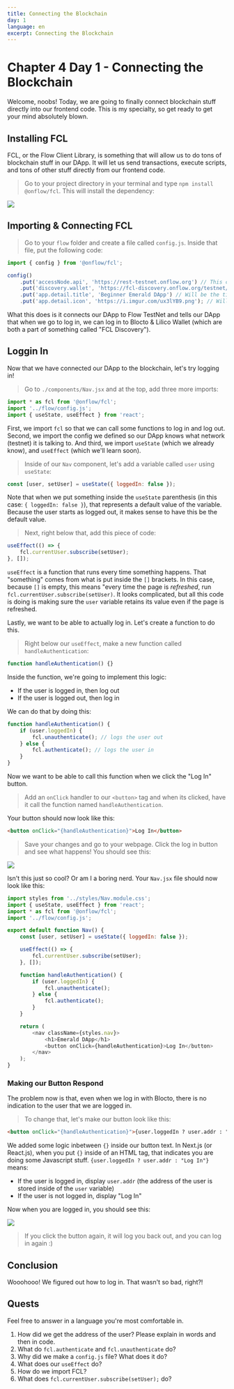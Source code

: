 ```yaml
---
title: Connecting the Blockchain
day: 1
language: en
excerpt: Connecting the Blockchain
---
```


# Chapter 4 Day 1 - Connecting the Blockchain

Welcome, noobs! Today, we are going to finally connect blockchain stuff directly into our frontend code. This is my specialty, so get ready to get your mind absolutely blown.

## Installing FCL

FCL, or the Flow Client Library, is something that will allow us to do tons of blockchain stuff in our DApp. It will let us send transactions, execute scripts, and tons of other stuff directly from our frontend code.

> Go to your project directory in your terminal and type `npm install @onflow/fcl`. This will install the dependency:

<img src="/courses/beginner-dapp/install-fcl.png" />

## Importing & Connecting FCL

> Go to your `flow` folder and create a file called `config.js`. Inside that file, put the following code:

```javascript
import { config } from '@onflow/fcl';

config()
	.put('accessNode.api', 'https://rest-testnet.onflow.org') // This connects us to Flow TestNet
	.put('discovery.wallet', 'https://fcl-discovery.onflow.org/testnet/authn/') // Allows us to connect to Blocto & Lilico Wallet
	.put('app.detail.title', 'Beginner Emerald DApp') // Will be the title when user clicks on wallet
	.put('app.detail.icon', 'https://i.imgur.com/ux3lYB9.png'); // Will be the icon when user clicks on wallet
```

What this does is it connects our DApp to Flow TestNet and tells our DApp that when we go to log in, we can log in to Blocto & Lilico Wallet (which are both a part of something called "FCL Discovery").

## Loggin In

Now that we have connected our DApp to the blockchain, let's try logging in!

> Go to `./components/Nav.jsx` and at the top, add three more imports:

```javascript
import * as fcl from '@onflow/fcl';
import '../flow/config.js';
import { useState, useEffect } from 'react';
```

First, we import `fcl` so that we can call some functions to log in and log out. Second, we import the config we defined so our DApp knows what network (testnet) it is talking to. And third, we import `useState` (which we already know), and `useEffect` (which we'll learn soon).

> Inside of our `Nav` component, let's add a variable called `user` using `useState`:

```javascript
const [user, setUser] = useState({ loggedIn: false });
```

Note that when we put something inside the `useState` parenthesis (in this case: `{ loggedIn: false }`), that represents a default value of the variable. Because the user starts as logged out, it makes sense to have this be the default value.

> Next, right below that, add this piece of code:

```javascript
useEffect(() => {
	fcl.currentUser.subscribe(setUser);
}, []);
```

`useEffect` is a function that runs every time something happens. That "something" comes from what is put inside the `[]` brackets. In this case, because `[]` is empty, this means "every time the page is _refreshed_, run `fcl.currentUser.subscribe(setUser)`. It looks complicated, but all this code is doing is making sure the `user` variable retains its value even if the page is refreshed.

Lastly, we want to be able to actually log in. Let's create a function to do this.

> Right below our `useEffect`, make a new function called `handleAuthentication`:

```javascript
function handleAuthentication() {}
```

Inside the function, we're going to implement this logic:

- If the user is logged in, then log out
- If the user is logged out, then log in

We can do that by doing this:

```javascript
function handleAuthentication() {
	if (user.loggedIn) {
		fcl.unauthenticate(); // logs the user out
	} else {
		fcl.authenticate(); // logs the user in
	}
}
```

Now we want to be able to call this function when we click the "Log In" button.

> Add an `onClick` handler to our `<button>` tag and when its clicked, have it call the function named `handleAuthentication`.

Your button should now look like this:

```html
<button onClick="{handleAuthentication}">Log In</button>
```

> Save your changes and go to your webpage. Click the log in button and see what happens! You should see this:

<img src="/courses/beginner-dapp/logging-in-iframe.png" />

Isn't this just so cool? Or am I a boring nerd. Your `Nav.jsx` file should now look like this:

```javascript
import styles from '../styles/Nav.module.css';
import { useState, useEffect } from 'react';
import * as fcl from '@onflow/fcl';
import '../flow/config.js';

export default function Nav() {
	const [user, setUser] = useState({ loggedIn: false });

	useEffect(() => {
		fcl.currentUser.subscribe(setUser);
	}, []);

	function handleAuthentication() {
		if (user.loggedIn) {
			fcl.unauthenticate();
		} else {
			fcl.authenticate();
		}
	}

	return (
		<nav className={styles.nav}>
			<h1>Emerald DApp</h1>
			<button onClick={handleAuthentication}>Log In</button>
		</nav>
	);
}
```

### Making our Button Respond

The problem now is that, even when we log in with Blocto, there is no indication to the user that we are logged in.

> To change that, let's make our button look like this:

```html
<button onClick="{handleAuthentication}">{user.loggedIn ? user.addr : "Log In"}</button>
```

We added some logic inbetween `{}` inside our button text. In Next.js (or React.js), when you put `{}` inside of an HTML tag, that indicates you are doing some Javascript stuff. `{user.loggedIn ? user.addr : "Log In"}` means:

- If the user is logged in, display `user.addr` (the address of the user is stored inside of the `user` variable)
- If the user is not logged in, display "Log In"

Now when you are logged in, you should see this:

<img src="/courses/beginner-dapp/displaying-address-login.png" />

> If you click the button again, it will log you back out, and you can log in again :)

## Conclusion

Wooohooo! We figured out how to log in. That wasn't so bad, right?!

## Quests

Feel free to answer in a language you're most comfortable in.

1. How did we get the address of the user? Please explain in words and then in code.
2. What do `fcl.authenticate` and `fcl.unauthenticate` do?
3. Why did we make a `config.js` file? What does it do?
4. What does our `useEffect` do?
5. How do we import FCL?
6. What does `fcl.currentUser.subscribe(setUser);` do?
